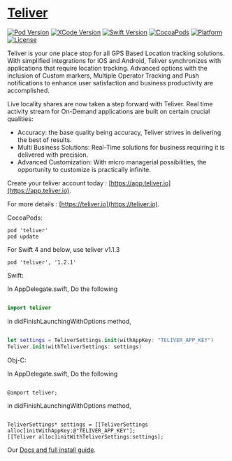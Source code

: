 # [Teliver](https://teliver.io)

[![Pod Version](https://img.shields.io/badge/cocoapod-v1.1.7-blue.svg)](http://cocoadocs.org/docsets/teliver/) [![XCode Version](https://img.shields.io/badge/xcode-10.2-orange.svg)]() [![Swift Version](https://img.shields.io/badge/swift-v5.0-green.svg)]() [![CocoaPods](https://img.shields.io/cocoapods/dt/teliver.svg?style=plastic)]() [![Platform](https://img.shields.io/badge/platform-iOS-brightgreen.svg)](http://cocoadocs.org/docsets/teliver/) [![License](https://img.shields.io/badge/License-commercial-orange.svg)](https://teliver.io/terms/)

Teliver is your one place stop for all GPS Based Location tracking solutions. With simplified integrations for iOS and Android, Teliver synchronizes with applications that require location tracking. Advanced options with the inclusion of Custom markers, Multiple Operator Tracking and Push notifications to enhance user satisfaction and business productivity are accomplished.

Live locality shares are now taken a step forward with Teliver. Real time activity stream for On-Demand applications are built on certain crucial qualities:

- Accuracy: the base quality being accuracy, Teliver strives in delivering the best of results.
- Multi Business Solutions: Real-Time solutions for business requiring it is delivered with precision.
- Advanced Customization: With micro managerial possibilities, the opportunity to customize is practically infinite.

Create your teliver account today : [https://app.teliver.io](https://app.teliver.io).

For more details : [https://teliver.io](https://teliver.io).

CocoaPods:

    pod 'teliver'
    pod update

For Swift 4 and below, use teliver v1.1.3
    
    pod 'teliver', '1.2.1'

Swift:

In AppDelegate.swift, Do the following 

```Swift

import teliver

```
in didFinishLaunchingWithOptions method,

```Swift 

let settings = TeliverSettings.init(withAppKey: "TELIVER_APP_KEY")
Teliver.init(withTeliverSettings: settings)

```



Obj-C:

In AppDelegate.swift, Do the following 

```objc

@import teliver;

```

in didFinishLaunchingWithOptions method,

```objc

TeliverSettings* settings = [[TeliverSettings alloc]initWithAppKey:@"TELIVER_APP_KEY"];
[[Teliver alloc]initWithTeliverSettings:settings];

```


Our [Docs and full install guide](https://docs.teliver.io).
